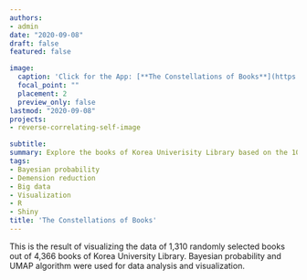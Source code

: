 ```yaml
---
authors:
- admin
date: "2020-09-08"
draft: false
featured: false

image:
  caption: 'Click for the App: [**The Constellations of Books**](https://koreauniv-datahub.shinyapps.io/constell_of_book/)'
  focal_point: ""
  placement: 2
  preview_only: false
lastmod: "2020-09-08"
projects: 
- reverse-correlating-self-image

subtitle: 
summary: Explore the books of Korea Univerisity Library based on the 10 years of book loan records.
tags:
- Bayesian probability
- Demension reduction
- Big data
- Visualization
- R
- Shiny
title: 'The Constellations of Books'
---
```



This is the result of visualizing the data of 1,310 randomly selected books out of 4,366 books of Korea University Library. Bayesian probability and UMAP algorithm were used for data analysis and visualization.
